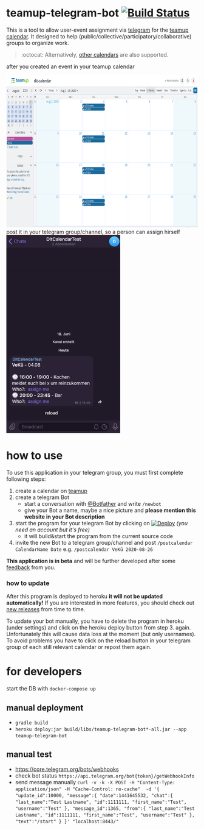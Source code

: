 # teamup-telegram-bot [![Build Status](https://travis-ci.org/dit-calendar/teamup-telegram-bot.svg?branch=master)](https://travis-ci.org/dit-calendar/teamup-telegram-bot)

This is a tool to allow user-event assignment via [telegram](https://telegram.org/) for the [teamup calendar](https://www.teamup.com/). It designed to help (public/collective/participatory/collaborative) groups to organize work.

> :octocat: Alternatively, [other calendars](https://github.com/dit-calendar/dit-calendar.github.io) are also supported.

after you created an event in your teamup calendar

<img src="doc/img/teamup-calendar.png" height="400"/>
post it in your telegram group/channel, so a person can assign hirself
<img src="doc/img/telegram-bot.gif" alt="telegram-gif"/>


# how to use
To use this application in your telegram group, you must first complete following steps:
1. create a calendar on [teamup](https://www.teamup.com/)
2. create a telegram Bot
   * start a conversation with [@Botfather](https://t.me/botfather) and write `/newbot`
   * give your Bot a name, maybe a nice picture and **please mention this website in your Bot description**
3. start the program for your telegram Bot by clicking on
    [![Deploy](https://www.herokucdn.com/deploy/button.svg)](https://heroku.com/deploy?template=https://github.com/dit-calendar/teamup-telegram-bot/tree/master) _(you need an account but it's free)_
   * it will build&start the program from the current source code
4. invite the new Bot to a telegram group/channel and post `/postcalendar CalendarName Date` e.g. `/postcalendar VeKü 2020-08-26`

**This application is in beta** and will be further developed after some [feedback](https://github.com/dit-calendar/teamup-telegram-bot/issues) from you.

### how to update
After this program is deployed to heroku **it will not be updated automatically!** If you are interested in more features, you should check out [new releases](https://github.com/dit-calendar/teamup-telegram-bot/releases) from time to time.

To update your bot manually, you have to delete the program in heroku (under settings) and click on the heroku deploy button from step 3. again. Unfortunately this will cause data loss at the moment (but only usernames). To avoid problems you have to click on the reload button in your telegram group of each still relevant calendar or repost them again.


# for developers

start the DB with `docker-compose up`

## manual deployment
* `gradle build`
* `heroku deploy:jar build/libs/teamup-telegram-bot*-all.jar --app teamup-telegram-bot`

## manual test
* https://core.telegram.org/bots/webhooks
* check bot status `https://api.telegram.org/bot{token}/getWebhookInfo`
* send message manually
 `curl -v -k -X POST -H "Content-Type: application/json" -H "Cache-Control: no-cache"  -d '{
 "update_id":10000,
 "message":{
   "date":1441645532,
   "chat":{
      "last_name":"Test Lastname",
      "id":1111111,
      "first_name":"Test",
      "username":"Test"
   },
   "message_id":1365,
   "from":{
      "last_name":"Test Lastname",
      "id":1111111,
      "first_name":"Test",
      "username":"Test"
   },
   "text":"/start"
 }
 }' "localhost:8443/"`
